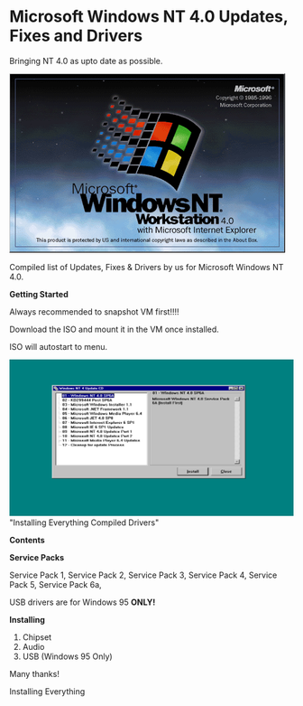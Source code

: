 # Microsoft Windows NT 4.0 Updates, Fixes and Drivers 

Bringing NT 4.0 as upto date as possible.

![Alt text](NT4.png)


Compiled list of Updates, Fixes & Drivers by us for Microsoft Windows NT 4.0.

**Getting Started**

Always recommended to snapshot VM first!!!!

Download the ISO and mount it in the VM once installed.

ISO will autostart to menu.

![Alt text](Screenshot.png)
"Installing Everything Compiled Drivers"

**Contents**

**Service Packs**

Service Pack 1, 
Service Pack 2, 
Service Pack 3, 
Service Pack 4, 
Service Pack 5, 
Service Pack 6a, 




USB drivers are for Windows 95 **ONLY!**

**Installing**

1. Chipset
2. Audio
3. USB (Windows 95 Only)

   
Many thanks!

Installing Everything
